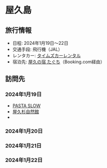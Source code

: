 # 屋久島
## 旅行情報
- 日程: 2024年1月19日〜22日
- 交通手段: 飛行機（JAL）
- レンタカー: [タイムズカーレンタル](https://rental.timescar.jp/kagoshima/shop/4611/)
- 宿泊先: [屋久の宿 たぐち](http://yakushima-taguchi.jp/)（Booking.com経由）

## 訪問先
### 2024年1月19日
- [PASTA SLOW](https://maps.app.goo.gl/qSfAsmoSbtNahYQg9)
- [屋久杉自然館](https://maps.app.goo.gl/HEQiztFpj8AeiXBg9)
- 
### 2024年1月20日
### 2024年1月21日
### 2024年1月22日